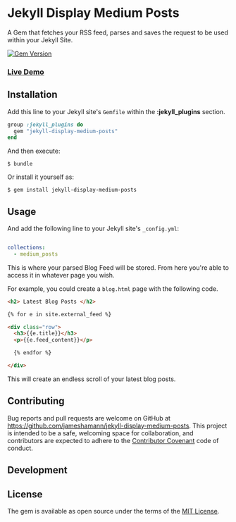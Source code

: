 # Jekyll Display Medium Posts

A Gem that fetches your RSS feed, parses and saves the request to be used within your Jekyll Site.

[![Gem Version](https://badge.fury.io/rb/jekyll-material-theme.svg)](https://badge.fury.io/rb/jekyll-material-theme)

### [Live Demo](https://jameshamann.com/blog)

## Installation

Add this line to your Jekyll site's `Gemfile` within the <b>:jekyll_plugins</b> section.

```ruby
group :jekyll_plugins do
  gem "jekyll-display-medium-posts"
end
```
And then execute:

    $ bundle

Or install it yourself as:

    $ gem install jekyll-display-medium-posts

## Usage

And add the following line to your Jekyll site's `_config.yml`:

```yaml

collections:
  - medium_posts
```

This is where your parsed Blog Feed will be stored. From here you're able to access it in whatever page you wish.

For example, you could create a ```blog.html``` page with the following code.

```html
<h2> Latest Blog Posts </h2>

{% for e in site.external_feed %}

<div class="row">
  <h3>{{e.title}}</h3>
  <p>{{e.feed_content}}</p>

  {% endfor %}

</div>

```
This will create an endless scroll of your latest blog posts.

## Contributing

Bug reports and pull requests are welcome on GitHub at https://github.com/jameshamann/jekyll-display-medium-posts. This project is intended to be a safe, welcoming space for collaboration, and contributors are expected to adhere to the [Contributor Covenant](http://contributor-covenant.org) code of conduct.

## Development

## License

The gem is available as open source under the terms of the [MIT License](https://opensource.org/licenses/MIT).
